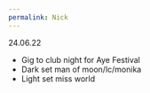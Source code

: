 ```yaml
---
permalink: Nick
---
```

24.06.22

- Gig to club night for Aye Festival
- Dark set man of moon/lc/monika
- Light set miss world
